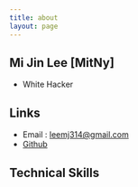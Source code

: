 ```yaml
---
title: about
layout: page
---
```


## Mi Jin Lee [MitNy]
- White Hacker

## Links
- Email : leemj314@gmail.com
- [Github](https://github.com/MitNy)

## Technical Skills
